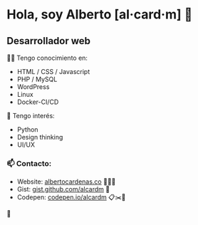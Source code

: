 # Hola, soy Alberto [al·card·m] 👋

## Desarrollador web

👨‍🎓 Tengo conocimiento en:

- HTML / CSS / Javascript
- PHP / MySQL
- WordPress
- Linux
- Docker-CI/CD

👀 Tengo interés:

- Python
- Design thinking
- UI/UX

### 📫 Contacto:

- Website: [albertocardenas.co](https://albertocardenas.co/) 👷‍♂️🔬
- Gist: [gist.github.com/alcardm](https://gist.github.com/alcardm) 📝
- Codepen: [codepen.io/alcardm](https://codepen.io/alcardm) 📋✂️💾

🖖
